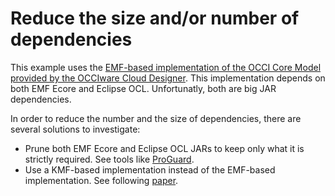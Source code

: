 # Reduce the size and/or number of dependencies

This example uses the [EMF-based implementation of the OCCI Core Model provided by the OCCIware Cloud Designer](https://github.com/occiware/ecore/tree/master/clouddesigner/org.occiware.clouddesigner.occi). This implementation depends on both EMF Ecore and Eclipse OCL. Unfortunatly, both are big JAR dependencies.

In order to reduce the number and the size of dependencies, there are several solutions to investigate:
* Prune both EMF Ecore and Eclipse OCL JARs to keep only what it is strictly required. See tools like [ProGuard](http://proguard.sourceforge.net). 
* Use a KMF-based implementation instead of the EMF-based implementation. See following [paper](https://hal.inria.fr/hal-00996764/document).

